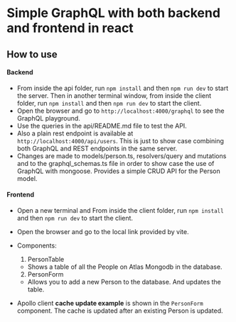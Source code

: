 # Simple GraphQL with both backend and frontend in react

## How to use
#### Backend
- From inside the api folder, run `npm install` and then `npm run dev` to start the server. Then in another terminal window, from inside the client folder, run `npm install` and then `npm run dev` to start the client.
- Open the browser and go to `http://localhost:4000/graphql` to see the GraphQL playground.
- Use the queries in the api/README.md file to test the API.
- Also a plain rest endpoint is available at `http://localhost:4000/api/users`. This is just to show case combining both GraphQL and REST endpoints in the same server.
- Changes are made to models/person.ts, resolvers/query and mutations and to the graphql_schemas.ts file in order to show case the use of GraphQL with mongoose. Provides a simple CRUD API for the Person model.

#### Frontend
- Open a new terminal and From inside the client folder, run `npm install` and then `npm run dev` to start the client.
- Open the browser and go to the local link provided by vite.
- Components:
  1. PersonTable
    - Shows a table of all the People on Atlas Mongodb in the database.
  2. PersonForm
    - Allows you to add a new Person to the database. And updates the table.

- Apollo client **cache update example** is shown in the `PersonForm` component. The cache is updated after an existing Person is updated.
